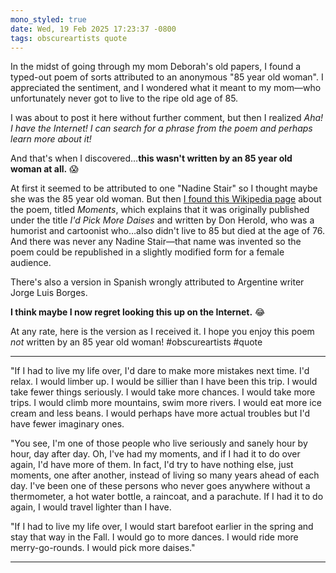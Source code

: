 ```yaml
---
mono_styled: true
date: Wed, 19 Feb 2025 17:23:37 -0800
tags: obscureartists quote
---
```


In the midst of going through my mom Deborah's old papers, I found a typed-out poem of sorts attributed to an anonymous "85 year old woman". I appreciated the sentiment, and I wondered what it meant to my mom—who unfortunately never got to live to the ripe old age of 85.

I was about to post it here without further comment, but then I realized _Aha! I have the Internet! I can search for a phrase from the poem and perhaps learn more about it!_

And that's when I discovered…**this wasn't written by an 85 year old woman at all.** 😱

At first it seemed to be attributed to one "Nadine Stair" so I thought maybe she was the 85 year old woman. But then [I found this Wikipedia page](https://en.wikipedia.org/wiki/Moments_(poem)) about the poem, titled _Moments_, which explains that it was originally published under the title _I'd Pick More Daises_ and written by Don Herold, who was a humorist and cartoonist who…also didn't live to 85 but died at the age of 76. And there was never any Nadine Stair—that name was invented so the poem could be republished in a slightly modified form for a female audience.

There's also a version in Spanish wrongly attributed to Argentine writer Jorge Luis Borges.

**I think maybe I now regret looking this up on the Internet.** 😂

At any rate, here is the version as I received it. I hope you enjoy this poem _not_ written by an 85 year old woman! #obscureartists #quote

----

"If I had to live my life over, I'd dare to make more mistakes next time. I'd relax. I would limber up. I would be sillier than I have been this trip. I would take fewer things seriously. I would take more chances. I would take more trips. I would climb more mountains, swim more rivers. I would eat more ice cream and less beans. I would perhaps have more
actual troubles but I'd have fewer imaginary ones.

"You see, I'm one of those people who live seriously and sanely hour by hour, day after day. Oh, I've had my moments, and if I had it to do over again, I'd have more of them. In fact, I'd try to have nothing else, just moments, one after another, instead of living so many years ahead of each day. I've been one of these persons who never goes anywhere without a thermometer, a hot water bottle, a raincoat, and a parachute. If I had it to do again, I would travel lighter than I have.

"If I had to live my life over, I would start barefoot earlier in the spring and stay that way in the Fall. I would go to more dances. I would ride more merry-go-rounds. I would pick more daises."

----
